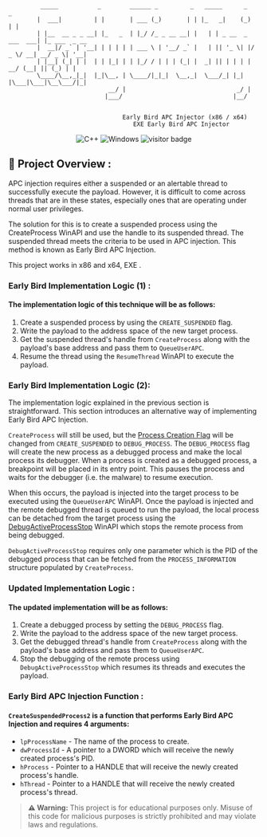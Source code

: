 ```

         _____           _        ______ _         _   _____      _           _
        |  ___|         | |       | ___ (_)       | | |_   _|    (_)         | |
        | |__  __ _ _ __| |_   _  | |_/ /_ _ __ __| |   | | _ __  _  ___  ___| |_ ___  _ __
        |  __|/ _` | '__| | | | | | ___ \ | '__/ _` |   | || '_ \| |/ _ \/ __| __/ _ \| '__|
        | |__| (_| | |  | | |_| | | |_/ / | | | (_| |  _| || | | | |  __/ (__| || (_) | |
        \____/\__,_|_|  |_|\__, | \____/|_|_|  \__,_|  \___/_| |_| |\___|\___|\__\___/|_|
                            __/ |                               _/ |
                           |___/                               |__/


                                Early Bird APC Injector (x86 / x64)
                                   EXE Early Bird APC Injector
```

<p align="center">
    <img src="https://skillicons.dev/icons?i=cpp" alt="C++">
    <img src="https://skillicons.dev/icons?i=windows" alt="Windows">
    <img src="https://visitor-badge.laobi.icu/badge?page_id=LeetIDA.EarlyBirdAPC" alt="visitor badge"/>
</p>

## :open_book: Project Overview :

APC injection requires either a suspended or an alertable thread to successfully execute the payload. However, it is difficult to come across threads that are in these states, especially ones that are operating under normal user privileges.

The solution for this is to create a suspended process using the CreateProcess WinAPI and use the handle to its suspended thread. The suspended thread meets the criteria to be used in APC injection. This method is known as Early Bird APC Injection.

This project works in x86 and x64, EXE .

### Early Bird Implementation Logic (1) :

#### The implementation logic of this technique will be as follows:

1. Create a suspended process by using the `CREATE_SUSPENDED` flag.
2. Write the payload to the address space of the new target process.
3. Get the suspended thread's handle from `CreateProcess` along with the payload's base address and pass them to `QueueUserAPC`.
4. Resume the thread using the `ResumeThread` WinAPI to execute the payload.

### Early Bird Implementation Logic (2):

The implementation logic explained in the previous section is straightforward. This section introduces an alternative way of implementing Early Bird APC Injection.

`CreateProcess` will still be used, but the [Process Creation Flag](https://learn.microsoft.com/en-us/windows/desktop/ProcThread/process-creation-flags) will be changed from `CREATE_SUSPENDED` to `DEBUG_PROCESS`.
The `DEBUG_PROCESS` flag will create the new process as a debugged process and make the local process its debugger. When a process is created as a debugged process, a breakpoint will be placed in its entry point. This pauses the process and waits for the debugger (i.e. the malware) to resume execution.

When this occurs, the payload is injected into the target process to be executed using the `QueueUserAPC` WinAPI. Once the payload is injected and the remote debugged thread is queued to run the payload, the local process can be detached from the target process using the [DebugActiveProcessStop](https://learn.microsoft.com/en-us/windows/win32/api/debugapi/nf-debugapi-debugactiveprocessstop) WinAPI which stops the remote process from being debugged.

`DebugActiveProcessStop` requires only one parameter which is the PID of the debugged process that can be fetched from the `PROCESS_INFORMATION` structure populated by `CreateProcess`.

### Updated Implementation Logic :

#### The updated implementation will be as follows:

1. Create a debugged process by setting the `DEBUG_PROCESS` flag.
2. Write the payload to the address space of the new target process.
3. Get the debugged thread's handle from `CreateProcess` along with the payload's base address and pass them to `QueueUserAPC`.
4. Stop the debugging of the remote process using `DebugActiveProcessStop` which resumes its threads and executes the payload.

### Early Bird APC Injection Function :

#### `CreateSuspendedProcess2` is a function that performs Early Bird APC Injection and requires 4 arguments:

- `lpProcessName` - The name of the process to create.
- `dwProcessId` - A pointer to a DWORD which will receive the newly created process's PID.
- `hProcess` - Pointer to a HANDLE that will receive the newly created process's handle.
- `hThread` - Pointer to a HANDLE that will receive the newly created process's thread.

> **⚠ Warning:** This project is for educational purposes only. Misuse of this code for malicious purposes is strictly prohibited and may violate laws and regulations.
